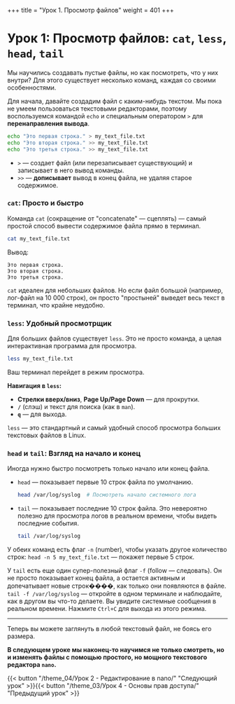 +++
title = "Урок 1. Просмотр файлов"
weight = 401
+++
# Урок 1: Просмотр файлов: `cat`, `less`, `head`, `tail`

Мы научились создавать пустые файлы, но как посмотреть, что у них внутри? Для этого существует несколько команд, каждая со своими особенностями.

Для начала, давайте создадим файл с каким-нибудь текстом. Мы пока не умеем пользоваться текстовыми редакторами, поэтому воспользуемся командой `echo` и специальным оператором `>` для **перенаправления вывода**.

```bash
echo "Это первая строка." > my_text_file.txt
echo "Это вторая строка." >> my_text_file.txt
echo "Это третья строка." >> my_text_file.txt
```
*   `>` — создает файл (или перезаписывает существующий) и записывает в него вывод команды.
*   `>>` — **дописывает** вывод в конец файла, не удаляя старое содержимое.

### `cat`: Просто и быстро

Команда `cat` (сокращение от "concatenate" — сцеплять) — самый простой способ вывести содержимое файла прямо в терминал.

```bash
cat my_text_file.txt
```
Вывод:
```
Это первая строка.
Это вторая строка.
Это третья строка.
```
`cat` идеален для небольших файлов. Но если файл большой (например, лог-файл на 10 000 строк), он просто "простыней" выведет весь текст в терминал, что крайне неудобно.

### `less`: Удобный просмотрщик

Для больших файлов существует `less`. Это не просто команда, а целая интерактивная программа для просмотра.

```bash
less my_text_file.txt
```
Ваш терминал перейдет в режим просмотра.

**Навигация в `less`:**
*   **Стрелки вверх/вниз**, **Page Up/Page Down** — для прокрутки.
*   **`/`** (слэш) и текст для поиска (как в `man`).
*   **`q`** — для выхода.

`less` — это стандартный и самый удобный способ просмотра больших текстовых файлов в Linux.

### `head` и `tail`: Взгляд на начало и конец

Иногда нужно быстро посмотреть только начало или конец файла.

*   `head` — показывает первые 10 строк файла по умолчанию.
    ```bash
    head /var/log/syslog  # Посмотреть начало системного лога
    ```
*   `tail` — показывает последние 10 строк файла. Это невероятно полезно для просмотра логов в реальном времени, чтобы видеть последние события.
    ```bash
    tail /var/log/syslog
    ```

У обеих команд есть флаг `-n` (number), чтобы указать другое количество строк:
`head -n 5 my_text_file.txt` — покажет первые 5 строк.

У `tail` есть еще один супер-полезный флаг `-f` (follow — следовать). Он не просто показывает конец файла, а остается активным и допечатывает новые строк����, как только они появляются в файле.
`tail -f /var/log/syslog` — откройте в одном терминале и наблюдайте, как в другом вы что-то делаете. Вы увидите системные сообщения в реальном времени. Нажмите `Ctrl+C` для выхода из этого режима.

---
Теперь вы можете заглянуть в любой текстовый файл, не боясь его размера.

**В следующем уроке мы наконец-то научимся не только смотреть, но и изменять файлы с помощью простого, но мощного текстового редактора `nano`.**

{{< button "/theme_04/Урок 2 - Редактирование в nano/" "Следующий урок" >}}{{< button "/theme_03/Урок 4 - Основы прав доступа/" "Предыдущий урок" >}}